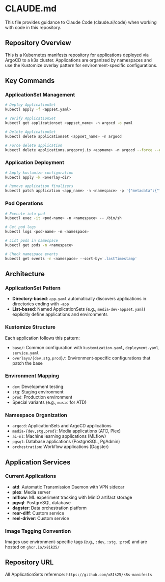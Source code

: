 # CLAUDE.md

This file provides guidance to Claude Code (claude.ai/code) when working with code in this repository.

## Repository Overview

This is a Kubernetes manifests repository for applications deployed via ArgoCD to a k3s cluster. Applications are organized by namespaces and use the Kustomize overlay pattern for environment-specific configurations.

## Key Commands

### ApplicationSet Management
```bash
# Deploy ApplicationSet
kubectl apply -f <appset.yaml>

# Verify ApplicationSet
kubectl get applicationset <appset_name> -n argocd -o yaml

# Delete ApplicationSet
kubectl delete applicationset <appset_name> -n argocd

# Force delete application
kubectl delete applications.argoproj.io <appname> -n argocd --force --grace-period=0
```

### Application Deployment
```bash
# Apply kustomize configuration
kubectl apply -k <overlay-dir>

# Remove application finalizers
kubectl patch application <app_name> -n <namespace> -p '{"metadata":{"finalizers":[]}}' --type=merge
```

### Pod Operations
```bash
# Execute into pod
kubectl exec -it <pod-name> -n <namespace> -- /bin/sh

# Get pod logs
kubectl logs <pod-name> -n <namespace>

# List pods in namespace
kubectl get pods -n <namespace>

# Check namespace events
kubectl get events -n <namespace> --sort-by='.lastTimestamp'
```

## Architecture

### ApplicationSet Pattern
- **Directory-based**: `app.yaml` automatically discovers applications in directories ending with `-app`
- **List-based**: Named ApplicationSets (e.g., `media-dev-appset.yaml`) explicitly define applications and environments

### Kustomize Structure
Each application follows this pattern:
- `base/`: Common configuration with `kustomization.yaml`, `deployment.yaml`, `service.yaml`
- `overlays/{dev,stg,prod}/`: Environment-specific configurations that patch the base

### Environment Mapping
- `dev`: Development testing
- `stg`: Staging environment  
- `prod`: Production environment
- Special variants (e.g., `music` for ATD)

### Namespace Organization
- `argocd`: ApplicationSets and ArgoCD applications
- `media-{dev,stg,prod}`: Media applications (ATD, Plex)
- `ai-ml`: Machine learning applications (MLflow)
- `pgsql`: Database applications (PostgreSQL, PgAdmin)
- `orchestration`: Workflow applications (Dagster)

## Application Services

### Current Applications
- **atd**: Automatic Transmission Daemon with VPN sidecar
- **plex**: Media server
- **mlflow**: ML experiment tracking with MinIO artifact storage
- **pgsql**: PostgreSQL database
- **dagster**: Data orchestration platform
- **rear-diff**: Custom service
- **reel-driver**: Custom service

### Image Tagging Convention
Images use environment-specific tags (e.g., `:dev`, `:stg`, `:prod`) and are hosted on `ghcr.io/x81k25/`

## Repository URL
All ApplicationSets reference: `https://github.com/x81k25/k8s-manifests`